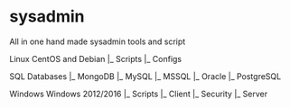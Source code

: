 # sysadmin
All in one hand made sysadmin tools and script

Linux				    CentOS and Debian
 |_ Scripts	
 |_ Configs
 
SQL					    Databases
 |_ MongoDB
 |_ MySQL
 |_ MSSQL
 |_ Oracle
 |_ PostgreSQL
 
Windows				Windows 2012/2016
 |_ Scripts
     |_ Client
	   |_ Security
	   |_ Server
